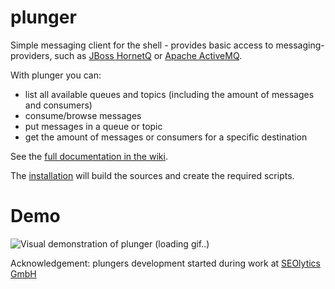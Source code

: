 plunger
=======

Simple messaging client for the shell - provides basic access to messaging-providers, such as [JBoss HornetQ](http://www.jboss.org/hornetq) or [Apache ActiveMQ](http://activemq.apache.org).

With plunger you can:
- list all available queues and topics (including the amount of messages and consumers)
- consume/browse messages
- put messages in a queue or topic
- get the amount of messages or consumers for a specific destination


See the [full documentation in the wiki](https://github.com/galan/plunger/wiki).

The [installation](https://github.com/galan/plunger/wiki/Building-plunger) will build the sources and create the required scripts.

Demo
====
![Visual demonstration of plunger (loading gif..)](https://github.com/galan/plunger/raw/master/plunger-support/tty-plunger.gif)

Acknowledgement: plungers development started during work at [SEOlytics GmbH](http://www.seolytics.com)
